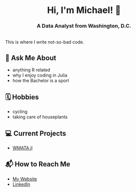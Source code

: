 <h1 align = "center"> Hi, I'm Michael! 👋 </h1>
<h3 align="center">A Data Analyst from Washington, D.C.</h3>
<br>
This is where I write not-so-bad code. 

## 💬 Ask Me About
- anything R related 
- why I enjoy coding in Julia
- how the Bachelor is a sport

## 🗓 Hobbies
- cycling 
- taking care of houseplants
  
## 💻 Current Projects
- [WMATA.jl](https://github.com/mistermichaelll/WMATA.jl)

## 📬 How to Reach Me
- [My Website](https://michaelkjohnson.info/)
- [LinkedIn](https://www.linkedin.com/in/michaeljohnson97/)

<!---
mistermichaelll/mistermichaelll is a ✨ special ✨ repository because its `README.md` (this file) appears on your GitHub profile.
You can click the Preview link to take a look at your changes.
--->
